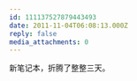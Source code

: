 ```yaml
---
id: 111137527879443493
date: 2011-11-04T06:08:13.000Z
reply: false
media_attachments: 0
---
```


新笔记本，折腾了整整三天。

